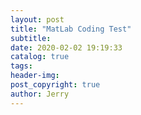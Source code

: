 ```yaml
---
layout: post
title: "MatLab Coding Test"
subtitle: 
date: 2020-02-02 19:19:33
catalog: true
tags: 
header-img: 
post_copyright: true
author: Jerry
---
```

